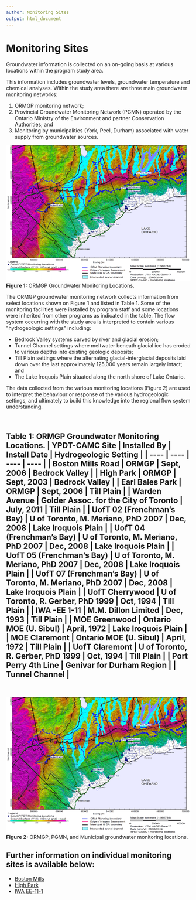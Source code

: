 ```yaml
---
author: Monitoring Sites
output: html_document
---
```



# Monitoring Sites

Groundwater information is collected on an on-going basis at various locations within the program study area. 

This information includes groundwater levels, groundwater temperature and chemical analyses.  Within the study area there are three main groundwater monitoring networks:
1. ORMGP monitoring network;
2. Provincial Groundwater Monitoring Network (PGMN) operated by the Ontario Ministry of the Environment and partner             Conservation Authorities; and
3. Monitoring by municipalities (York, Peel, Durham) associated with water supply from groundwater sources.

![](fig/20140320-fig-camc-ypdt-mon-locations.webp)
**Figure 1:** ORMGP Groundwater Monitoring Locations.

The ORMGP groundwater monitoring network collects information from select locations shown on Figure 1 and listed in Table 1.  Some of the monitoring facilities were installed by program staff and some locations were inherited from other programs as indicated in the table.  The flow system occurring with the study area is interpreted to contain various "hydrogeologic settings" including: 
* Bedrock Valley systems carved by river and glacial erosion;
* Tunnel Channel settings where meltwater beneath glacial ice has eroded to various depths into existing geologic deposits;
* Till Plain settings where the alternating glacial-interglacial deposits laid down over the last approximately 125,000 years remain largely intact; and
* The Lake Iroquois Plain situated along the north shore of Lake Ontario.

The data collected from the various monitoring locations (Figure 2) are used to interpret the behaviour or response of the various hydrogeologic settings, and ultimately to build this knowledge into the regional flow system understanding.

<br>

**Table 1:** ORMGP Groundwater Monitoring Locations.
| YPDT-CAMC Site | Installed By | Install Date | Hydrogeologic Setting |
| ---- | ---- | ---- | ---- |
| Boston Mills Road | ORMGP | Sept, 2006 | Bedrock Valley |
| High Park | ORMGP | Sept, 2003 | Bedrock Valley |
| Earl Bales Park | ORMGP | Sept, 2006 | Till Plain |
| Warden Avenue | Golder Assoc. for the City of Toronto | July, 2011 | Till Plain |
| UofT 02 (Frenchman’s Bay) | U of Toronto, M. Meriano, PhD 2007 | Dec, 2008 | Lake Iroquois Plain |
| UofT 04 (Frenchman’s Bay) | U of Toronto, M. Meriano, PhD 2007 | Dec, 2008 | Lake Iroquois Plain |
| UofT 05 (Frenchman’s Bay) | U of Toronto, M. Meriano, PhD 2007 | Dec, 2008 | Lake Iroquois Plain |
| UofT 07 (Frenchman’s Bay) | U of Toronto, M. Meriano, PhD 2007 | Dec, 2008 | Lake Iroquois Plain |
| UofT Cherrywood | U of Toronto, R. Gerber, PhD 1999 | Oct, 1994 | Till Plain |
| IWA -EE 1-11 | M.M. Dillon Limited | Dec, 1993 | Till Plain |
| MOE Greenwood | Ontario MOE (U. Sibul) | April, 1972 | Lake Iroquois Plain |
| MOE Claremont | Ontario MOE (U. Sibul) | April, 1972 | Till Plain |
| UofT Claremont | U of Toronto, R. Gerber, PhD 1999 | Oct, 1994 | Till Plain |
| Port Perry 4th Line | Genivar for Durham Region |   | Tunnel Channel |
----
<br>

![](fig/20140320-fig-camc-ypdt-mon-locations.webp)
**Figure 2:** ORMGP, PGMN, and Municipal groundwater monitoring locations.

## Further information on individual monitoring sites is available below:
* [Boston Mills](https://www.oakridgeswater.ca/boston)
* [High Park](https://www.oakridgeswater.ca/high-park)
* [IWA EE-11-1](https://www.oakridgeswater.ca/iwa-ee-11-1)
